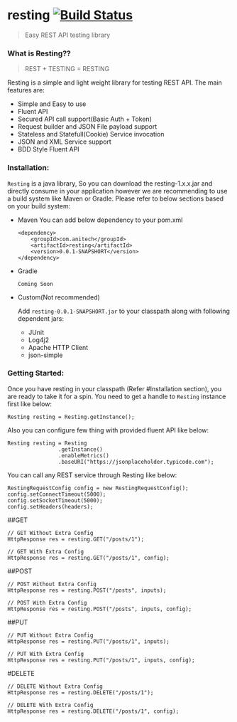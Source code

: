 # resting [![Build Status](https://travis-ci.org/anitechcs/resting.svg?branch=master)](https://travis-ci.org/anitechcs/resting)

> Easy REST API testing library

### What is Resting??
> REST + TESTING = RESTING

Resting is a simple and light weight library for testing REST API. The main features are:

   * Simple and Easy to use
   * Fluent API
   * Secured API call support(Basic Auth + Token)
   * Request builder and JSON File payload support
   * Stateless and Statefull(Cookie) Service invocation 
   * JSON and XML Service support
   * BDD Style Fluent API


### Installation:

`Resting` is a java library, So you can download the resting-1.x.x.jar and directly consume in your application however we are recommending to use a build system like Maven or Gradle. Please refer to below sections based on your build system: 

* Maven
	You can add below dependency to your pom.xml
	
	```
	<dependency>
	    <groupId>com.anitech</groupId>
	    <artifactId>resting</artifactId>
	    <version>0.0.1-SNAPSHORT</version>
	</dependency>
	```
	

* Gradle
	
	```
	Coming Soon
	```
	

* Custom(Not recommended) 

	Add `resting-0.0.1-SNAPSHORT.jar` to your classpath along with following dependent jars:

	- JUnit
	- Log4j2
	- Apache HTTP Client
	- json-simple
	

### Getting Started:

Once you have resting in your classpath (Refer #Installation section), you are ready to take it for a spin. You need to get a handle to `Resting` instance first like below:

	
	Resting resting = Resting.getInstance();
	
Also you can configure few thing with provided fluent API like below:
	
	
	Resting	resting = Resting
					.getInstance()
					.enableMetrics()
					.baseURI("https://jsonplaceholder.typicode.com");
	

You can call any REST service through Resting like below:

```
RestingRequestConfig config = new RestingRequestConfig();
config.setConnectTimeout(5000);
config.setSocketTimeout(5000);
config.setHeaders(headers);
```
##GET
```
// GET Without Extra Config
HttpResponse res = resting.GET("/posts/1");
	
// GET With Extra Config
HttpResponse res = resting.GET("/posts/1", config);
```
##POST
```	
// POST Without Extra Config
HttpResponse res = resting.POST("/posts", inputs);
	
// POST With Extra Config	
HttpResponse res = resting.POST("/posts", inputs, config);
```
##PUT
```
// PUT Without Extra Config
HttpResponse res = resting.PUT("/posts/1", inputs);
	
// PUT With Extra Config	
HttpResponse res = resting.PUT("/posts/1", inputs, config);
```
#DELETE
```
// DELETE Without Extra Config
HttpResponse res = resting.DELETE("/posts/1");
	
// DELETE With Extra Config
HttpResponse res = resting.DELETE("/posts/1", config);
```
		
